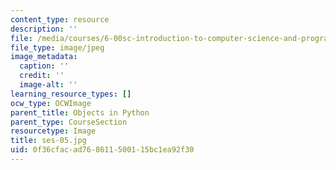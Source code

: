 ```yaml
---
content_type: resource
description: ''
file: /media/courses/6-00sc-introduction-to-computer-science-and-programming-spring-2011/0f36cfacad768611500115bc1ea92f30_ses-05.jpg
file_type: image/jpeg
image_metadata:
  caption: ''
  credit: ''
  image-alt: ''
learning_resource_types: []
ocw_type: OCWImage
parent_title: Objects in Python
parent_type: CourseSection
resourcetype: Image
title: ses-05.jpg
uid: 0f36cfac-ad76-8611-5001-15bc1ea92f30
---
```

